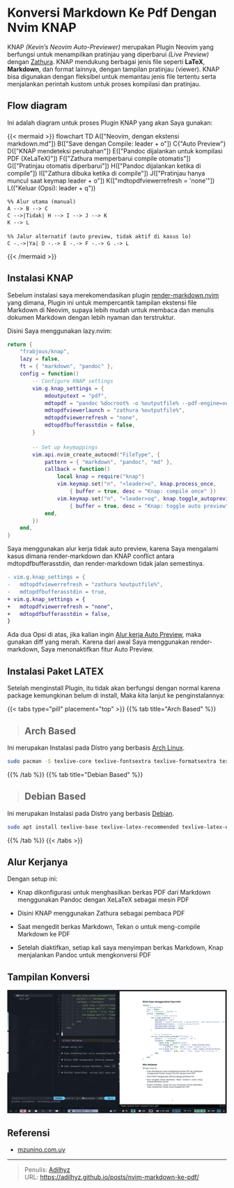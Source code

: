# Konversi Markdown Ke Pdf Dengan Nvim KNAP


KNAP *(Kevin’s Neovim Auto-Previewer)* merupakan Plugin Neovim yang berfungsi 
untuk menampilkan pratinjau yang diperbarui *(Live Preview)* dengan [Zathura](https://pwmt.org/projects/zathura/).
KNAP mendukung berbagai jenis file seperti **LaTeX**, **Markdown**, dan format lainnya, dengan tampilan pratinjau (viewer).
KNAP bisa digunakan dengan fleksibel untuk memantau jenis file tertentu serta menjalankan 
perintah kustom untuk proses kompilasi dan pratinjau.

## Flow diagram
Ini adalah diagram untuk proses Plugin KNAP yang akan Saya gunakan:

{{< mermaid >}}
flowchart TD
    A(["Neovim, dengan ekstensi markdown.md"])
    B(["Save dengan Compile: leader + o"])
    C{"Auto Preview"}
    D(["KNAP mendeteksi perubahan"])
    E(["Pandoc dijalankan untuk kompilasi PDF (XeLaTeX)"])
    F(["Zathura memperbarui compile otomatis"])
    G(["Pratinjau otomatis diperbarui"])
    H(["Pandoc dijalankan ketika di compile"])
    I(["Zathura dibuka ketika di compile"])
    J(["Pratinjau hanya muncul saat keymap leader + o"])
    K(["mdtopdfviewerrefresh = 'none'"])
    L(("Keluar (Opsi): leader + q"))

    %% Alur utama (manual)
    A --> B --> C
    C -->|Tidak| H --> I --> J --> K
    K --> L

    %% Jalur alternatif (auto preview, tidak aktif di kasus lo)
    C -.->|Ya| D -.-> E -.-> F -.-> G .-> L
{{< /mermaid >}}

## Instalasi KNAP

Sebelum instalasi saya merekomendasikan plugin [render-markdown.nvim](https://github.com/MeanderingProgrammer/render-markdown.nvim) yang dimana, 
Plugin ini untuk mempercantik tampilan ekstensi file Markdown di Neovim, supaya lebih mudah untuk 
membaca dan menulis dokumen Markdown dengan lebih nyaman dan terstruktur.

Disini Saya menggunakan lazy.nvim:

```lua {title=lsp-config.lua}
return {
	"frabjous/knap",
	lazy = false,
	ft = { "markdown", "pandoc" },
	config = function()
		-- Configure KNAP settings
		vim.g.knap_settings = {
			mdoutputext = "pdf",
			mdtopdf = "pandoc %docroot% -o %outputfile% --pdf-engine=xelatex --from markdown+raw_tex -V mainfont='Noto Sans' -V monofont='JetBrains Mono' -V CJKmainfont='Noto Sans CJK SC' -V emoji='Noto Color Emoji'",
			mdtopdfviewerlaunch = "zathura %outputfile%",
			mdtopdfviewerrefresh = "none",
			mdtopdfbufferasstdin = false,
		}

		-- Set up keymappings
		vim.api.nvim_create_autocmd("FileType", {
			pattern = { "markdown", "pandoc", "md" },
			callback = function()
				local knap = require("knap")
				vim.keymap.set("n", "<leader>o", knap.process_once,
					{ buffer = true, desc = "Knap: compile once" })
				vim.keymap.set("n", "<leader>oq", knap.toggle_autopreviewing,
					{ buffer = true, desc = "Knap: toggle auto preview" })
			end,
		})
	end,
}
```

Saya menggunakan alur kerja tidak auto preview, karena Saya mengalami kasus
dimana render-markdown dan KNAP conflict antara mdtopdfbufferasstdin, dan render-markdown tidak jalan semestinya.

```diff {title="lsp-config.lua" linenos=inline linenostart=9}
- vim.g.knap_settings = {
-   mdtopdfviewerrefresh = "zathura %outputfile%",
-   mdtopdfbufferasstdin = true,
+ vim.g.knap_settings = {
+   mdtopdfviewerrefresh = "none",
+   mdtopdfbufferasstdin = false,
}
```

Ada dua Opsi di atas, jika kalian ingin [Alur kerja Auto Preview](#flow-diagram), maka gunakan diff yang merah.
Karena dari awal Saya menggunakan render-markdown, Saya menonaktifkan fitur Auto Preview.

## Instalasi Paket LATEX

Setelah menginstall Plugin, itu tidak akan berfungsi dengan normal karena package kemungkinan belum di install, Maka kita lanjut ke penginstalannya:

{{< tabs type="pill" placement="top" >}}
{{% tab title="Arch Based" %}}

> ## Arch Based

Ini merupakan Instalasi pada Distro yang berbasis [Arch Linux](https://wiki.archlinux.org/title/Arch-based_distributions).

```bash {title=sudo}
sudo pacman -S texlive-core texlive-fontsextra texlive-formatsextra texlive-latexextra texlive-latexrecommended texlive-luatex texlive-latexextra texlive-langcjk texlive-langextra texlive-langchinese texlive-langjapanese texlive-langkorean texlive-xetex girara gumbo-parser leptonica libsynctex tesseract tesseract-data-eng tesseract-data-ind tesseract-data-osd zathura zathura-pdf-poppler
```


{{% /tab %}}
{{% tab title="Debian Based" %}}

> ## Debian Based

Ini merupakan Instalasi pada Distro yang berbasis [Debian](https://distrowatch.com/search.php?basedon=Debian).

```bash {title=sudo}
sudo apt install texlive-base texlive-latex-recommended texlive-latex-extra texlive-fonts-extra texlive-formats-extra texlive-luatex texlive-xetex texlive-lang-cjk texlive-lang-other girara zathura zathura-pdf-poppler libsynctex2 libgumbo1 tesseract-ocr tesseract-ocr-eng tesseract-ocr-ind tesseract-ocr-osd liblept5
```

{{% /tab %}}
{{< /tabs >}}

## Alur Kerjanya

Dengan setup ini:

- Knap dikonfigurasi untuk menghasilkan berkas PDF dari Markdown menggunakan Pandoc dengan XeLaTeX sebagai mesin PDF

- Disini KNAP menggunakan Zathura sebagai pembaca PDF

- Saat mengedit berkas Markdown, Tekan <leader>o untuk meng-compile Markdown ke PDF

- Setelah diaktifkan, setiap kali saya menyimpan berkas Markdown, Knap menjalankan Pandoc untuk mengkonversi PDF

## Tampilan Konversi

![konversi](./konversi.png "Nvim KNAP: Konversi Markdown Ke PDF")

## Referensi

- [mzunino.com.uy](https://mzunino.com.uy/til/2025/03/nvim-knap-real-time-pdf-preview-for-markdown-and-latex/)


---

> Penulis: [Adilhyz](https://github.com/adilhyz)  
> URL: https://adilhyz.github.io/posts/nvim-markdown-ke-pdf/  

